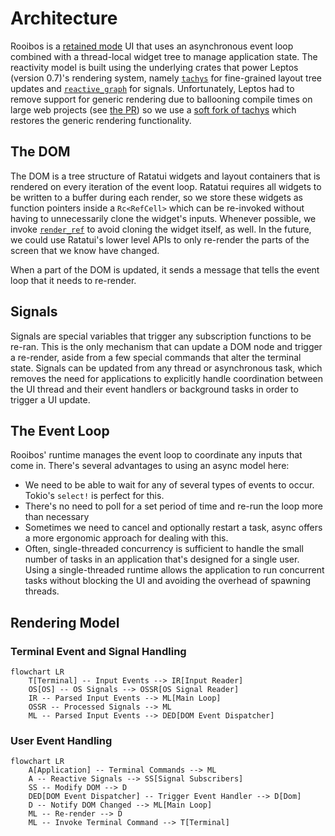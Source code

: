 # Architecture

Rooibos is a [retained mode](https://en.wikipedia.org/wiki/Retained_mode) UI
that uses an asynchronous event loop combined with a thread-local widget tree to
manage application state. The reactivity model is built using the underlying
crates that power Leptos (version 0.7)'s rendering system, namely
[`tachys`](https://docs.rs/tachys/latest/tachys/) for fine-grained layout tree
updates and
[`reactive_graph`](https://docs.rs/reactive_graph/latest/reactive_graph/) for
signals. Unfortunately, Leptos had to remove support for generic rendering due
to ballooning compile times on large web projects (see
[the PR](https://github.com/leptos-rs/leptos/pull/3015)) so we use a
[soft fork of tachys](https://github.com/aschey/leptos/tree/main/tachys) which
restores the generic rendering functionality.

## The DOM

The DOM is a tree structure of Ratatui widgets and layout containers that is
rendered on every iteration of the event loop. Ratatui requires all widgets to
be written to a buffer during each render, so we store these widgets as function
pointers inside a `Rc<RefCell>` which can be re-invoked without having to
unnecessarily clone the widget's inputs. Whenever possible, we invoke
[`render_ref`](https://docs.rs/ratatui/latest/ratatui/widgets/trait.WidgetRef.html#tymethod.render_ref)
to avoid cloning the widget itself, as well. In the future, we could use
Ratatui's lower level APIs to only re-render the parts of the screen that we
know have changed.

When a part of the DOM is updated, it sends a message that tells the event loop
that it needs to re-render.

## Signals

Signals are special variables that trigger any subscription functions to be
re-ran. This is the only mechanism that can update a DOM node and trigger a
re-render, aside from a few special commands that alter the terminal state.
Signals can be updated from any thread or asynchronous task, which removes the
need for applications to explicitly handle coordination between the UI thread
and their event handlers or background tasks in order to trigger a UI update.

## The Event Loop

Rooibos' runtime manages the event loop to coordinate any inputs that come in.
There's several advantages to using an async model here:

- We need to be able to wait for any of several types of events to occur.
  Tokio's `select!` is perfect for this.
- There's no need to poll for a set period of time and re-run the loop more than
  necessary
- Sometimes we need to cancel and optionally restart a task, async offers a more
  ergonomic approach for dealing with this.
- Often, single-threaded concurrency is sufficient to handle the small number of
  tasks in an application that's designed for a single user. Using a
  single-threaded runtime allows the application to run concurrent tasks without
  blocking the UI and avoiding the overhead of spawning threads.

## Rendering Model

### Terminal Event and Signal Handling

```mermaid
flowchart LR
    T[Terminal] -- Input Events --> IR[Input Reader]
    OS[OS] -- OS Signals --> OSSR[OS Signal Reader]
    IR -- Parsed Input Events --> ML[Main Loop]
    OSSR -- Processed Signals --> ML
    ML -- Parsed Input Events --> DED[DOM Event Dispatcher]
```

### User Event Handling

```mermaid
flowchart LR
    A[Application] -- Terminal Commands --> ML
    A -- Reactive Signals --> SS[Signal Subscribers]
    SS -- Modify DOM --> D
    DED[DOM Event Dispatcher] -- Trigger Event Handler --> D[Dom]
    D -- Notify DOM Changed --> ML[Main Loop]
    ML -- Re-render --> D
    ML -- Invoke Terminal Command --> T[Terminal]
```

